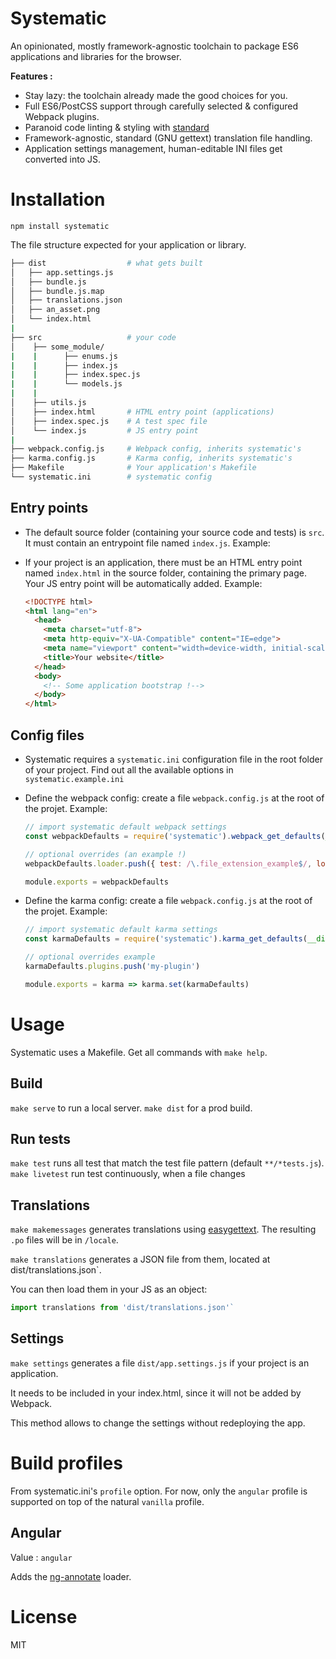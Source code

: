 # Systematic

An opinionated, mostly framework-agnostic toolchain to package ES6 applications and libraries for the browser.

**Features :**

  * Stay lazy: the toolchain already made the good choices for you.
  * Full ES6/PostCSS support through carefully selected & configured Webpack plugins.
  * Paranoid code linting & styling with [standard](https://github.com/feross/standard)
  * Framework-agnostic, standard (GNU gettext) translation file handling.
  * Application settings management, human-editable INI files get converted into JS.


# Installation

`npm install systematic`

The file structure expected for your application or library.

```bash
├── dist                  # what gets built
│   ├── app.settings.js
│   ├── bundle.js
│   ├── bundle.js.map
│   ├── translations.json
│   ├── an_asset.png
│   └── index.html
|
├── src                   # your code
│    ├── some_module/
|    |      ├── enums.js
|    |      ├── index.js
|    |      ├── index.spec.js
|    |      └── models.js
|    |
│    ├── utils.js
│    ├── index.html       # HTML entry point (applications)
│    ├── index.spec.js    # A test spec file
│    └── index.js         # JS entry point
|
├── webpack.config.js     # Webpack config, inherits systematic's
├── karma.config.js       # Karma config, inherits systematic's
├── Makefile              # Your application's Makefile
└── systematic.ini        # systematic config
```


## Entry points

* The default source folder (containing your source code and tests) is `src`. It must contain an entrypoint file named `index.js`. Example:

* If your project is an application, there must be an HTML entry point named `index.html` in the source folder, containing the primary page. Your JS entry point will be automatically added.
Example:

  ```html
  <!DOCTYPE html>
  <html lang="en">
    <head>
      <meta charset="utf-8">
      <meta http-equiv="X-UA-Compatible" content="IE=edge">
      <meta name="viewport" content="width=device-width, initial-scale=1">
      <title>Your website</title>
    </head>
    <body>
      <!-- Some application bootstrap !-->
    </body>
  </html>
  ```


## Config files

* Systematic requires a `systematic.ini` configuration file in the root folder of your project. Find out all the available options in `systematic.example.ini`

* Define the webpack config: create a file `webpack.config.js` at the root of the projet. Example:

  ```javascript
  // import systematic default webpack settings
  const webpackDefaults = require('systematic').webpack_get_defaults(__dirname)

  // optional overrides (an example !)
  webpackDefaults.loader.push({ test: /\.file_extension_example$/, loaders: ['my-loader'] },)

  module.exports = webpackDefaults
  ```


* Define the karma config: create a file `webpack.config.js` at the root of the projet. Example:

  ```javascript
  // import systematic default karma settings
  const karmaDefaults = require('systematic').karma_get_defaults(__dirname)

  // optional overrides example
  karmaDefaults.plugins.push('my-plugin')

  module.exports = karma => karma.set(karmaDefaults)
  ```


# Usage

Systematic uses a Makefile. Get all commands with `make help`.

## Build

`make serve` to run a local server.
`make dist` for a prod build.

## Run tests

`make test` runs all test that match the test file pattern (default `**/*tests.js`).
`make livetest` run test continuously, when a file changes

## Translations

`make makemessages` generates translations using [easygettext](https://github.com/Polyconseil/easygettext).
The resulting `.po` files will be in `/locale`.

`make translations` generates a JSON file from them, located at dist/translations.json`.

You can then load them in your JS as an object:
```javascript
import translations from 'dist/translations.json'`
```

## Settings

`make settings` generates a file `dist/app.settings.js` if your project is an application.

It needs to be included in your index.html, since it will not be added by Webpack.

This method allows to change the settings without redeploying the app.


# Build profiles

From systematic.ini's `profile` option. For now, only the `angular` profile is supported on top of the
natural `vanilla` profile.

## Angular

Value : `angular`

Adds the [ng-annotate](https://github.com/olov/ng-annotate) loader.

# License

MIT
